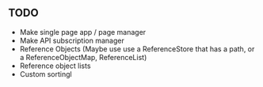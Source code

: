 
## TODO

* Make single page app / page manager
* Make API subscription manager
* Reference Objects (Maybe use use a ReferenceStore that has a path, or a ReferenceObjectMap, ReferenceList)
* Reference object lists
* Custom sortingl